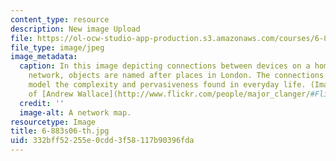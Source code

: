 ```yaml
---
content_type: resource
description: New image Upload
file: https://ol-ocw-studio-app-production.s3.amazonaws.com/courses/6-883-pervasive-human-centric-computing-sma-5508-spring-2006/332bff52255e0cdd3f58117b90396fda_6-883s06-th.jpg
file_type: image/jpeg
image_metadata:
  caption: In this image depicting connections between devices on a home computer
    network, objects are named after places in London. The connections and their destinations
    model the complexity and pervasiveness found in everyday life. (Image courtesy
    of [Andrew Wallace](http://www.flickr.com/people/major_clanger/#Flickr_-_Major_Clanger).)
  credit: ''
  image-alt: A network map.
resourcetype: Image
title: 6-883s06-th.jpg
uid: 332bff52-255e-0cdd-3f58-117b90396fda
---
```

